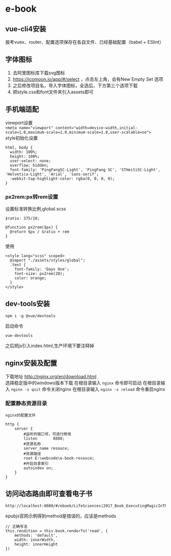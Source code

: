# e-book

## vue-cli4安装
报考vuex、router、配置选项保存在各自文件、已经基础配置（babel + ESlint）

## 字体图标
1. 去阿里图标库下载svg图标
2. https://icomoon.io/app/#/select  ，点击左上角，会有New Empty Set 选项
3. 之后修改项目名，导入字体图标，全选后，下方第三个选项下载
4. 把style.css和font文件夹引入assets即可
## 手机端适配
viewport设置  
`<meta name="viewport" content="width=device-width,initial-scale=1.0,maximum-scale=1.0,minimum-scale=1.0,user-scalable=no">`  
style初始化设置  
```$xslt
html, body {
  width: 100%;
  height: 100%;
  user-select: none;
  overflow: hidden;
  font-family: 'PingFangSC-Light', 'PingFang SC', 'STHeitiSC-Light', 'Helvetica-Light', 'Arial', 'sans-serif';
  -webkit-tap-highlight-color: rgba(0, 0, 0, 0);
}
```
### px2rem:px转rem设置
设置标准转换比例,global.scss
```$xslt
$ratio: 375/10;

@function px2rem($px) {
  @return $px / $ratio + rem
}
```
使用  
```$xslt
<style lang="scss" scoped>
  @import "./assets/styles/global";
  .text {
    font-family: 'Days One';
    font-size: px2rem(20);
    color: orange;
  }
</style>
```
## dev-tools安装
```
npm i -g @vue/devtools
```
启动命令
```
vue-devtools
```
之后把js引入index.html,生产环境下要注释掉
## nginx安装及配置
下载地址  http://nginx.org/en/download.html  
选择稳定版中的windows版本下载 
在根目录输入 `nginx` 命令即可启动 
在根目录输入 `nginx -s quit` 命令关闭nginx
在根目录输入 `nginx -s reload` 命令重启nginx
### 配置静态资源目录
```
nginx的配置文件

http {
    server {
        #监听的端口号，可进行修改
        listen       8888;
        #资源名称
        server_name resouce;
        #资源路径
        root E:\webcode\e-book-resouce;
        #开启目录索引
        autoindex on;
    }
}
```
## 访问动态路由即可查看电子书
```
http://localhost:8080/#/ebook/LifeSciences|2017_Book_ExecutingMagicInTheModernEra
```
epubjs官网示例得到method是错误的，应该是methods
```
// 正确写法
this.rendition = this.book.renderTo('read', {
    methods: 'default',
    width: innerWidth,
    height: innerHeight
})
```